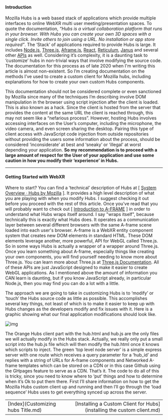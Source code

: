 #### **Introduction**

Mozilla Hubs is a web based stack of applications which provide multiple interfaces to online WebXR multi user meeting/presentation spaces.  To quote the documentation, *“Hubs is a virtual collaboration platform that runs in your browser. With Hubs you can create your own 3D spaces with a single click. Invite others to join using a URL. No installation or app store required”*.  The ‘Stack’ of applications required to provide Hubs is large.  It includes [Node.js](https://nodejs.org/en/), [Three.js](https://threejs.org/), [Aframe.js](https://aframe.io/), [React](https://reactjs.org/), [Reticulum](https://github.com/mozilla/reticulum), [Janus](https://janus.conf.meetecho.com/) and several other [APIs](https://hubs.mozilla.com/docs/system-overview.html) as well.  Considering it’s complexity, it is a daunting task to ‘customize’ hubs in non-trivial ways that involve modifying the source code. The documentation for this process as of late 2020 when I'm writing this article is almost non-existent. So I’m creating documentation on the methods I’ve used to create a custom client for Mozilla hubs, including explanations for how to create your own custom Hubs components.

This documentation should not be considered complete or even sanctioned by Mozilla since many of the techniques I’m describing involve DOM manipulation in the browser using script injection after the client is loaded.  This is also known as a hack.  Since the client is hosted from the server that provides the content at the same URL the client is reached through, this may not seem like a “nefarious process”.  However, hosting Hubs involves accessing interfaces on the User’s computer, including the microphone, the video camera, and even screen sharing the desktop.  Pairing this type of client access with JavaScript code injection from outside repositories without providing the users some information about the process, should be considered ‘inconsiderate’ at best and ‘sneaky’ or ‘illegal’ at worst depending your application. **So my recommendation is to proceed with a large amount of respect for the User of your application and use some caution in how you modify their ‘experience’ in Hubs.**

------



#### **Getting Started with WebXR**

Where to start?  You can find a ‘technical’ description of Hubs at [ [System Overview · Hubs by Mozilla](https://hubs.mozilla.com/docs/system-overview.html) ]. It provides a high level description of what you are playing with when you modify Hubs. I suggest checking it out before you proceed with the rest of this article.  Once you’ve read that you will probably want to check out [ [Introduction to A-FRAME](https://aframe.io/docs/1.0.0/introduction/) ] in order to understand what Hubs wraps itself around.  I say "wraps itself", because technically this is exactly what Hubs does. It operates as a communication layer between several different browsers with the same A-frame scene loaded into each user's browser.  A-frame is a WebXR entity component system that creates new DOM elements in standard HTML.  These DOM elements leverage another, more powerful, API for WebGL called Three.js.  So in some ways Hubs is actually a wrapper of a wrapper around Three.js.  Once you learn something about A-frame, especially things like creating your own components, you will find yourself needing to know more about Three.js.  You can learn more about Three.js at [Three.js Documentation](https://threejs.org/docs/index.html#manual/en/introduction/Creating-a-scene).  All of these APIs are just JavaScript designed to make it easier to create WebGL applications.  As I mentioned above the amount of information you CAN learn is daunting, but if you know JavaScript already, in particular Node.js, then you may find you can do a lot with a little.

The approach we are going to take in customizing Hubs is to ‘modify’ or ‘touch’ the Hubs source code as little as possible.  This accomplishes several key things, not least of which is to make it easier to keep up with Hubs changes as the developers modify and fix issues with it.  Here is a graphic showing what our final application modifications should look like.

<img src="https://lh3.googleusercontent.com/dp0ylGgGW-a-i5GGOz4GRpMMbqGaoUbvHc20Ly1WGPtJhsG4nFPnlgAtvLOyef0hSCyGqkoQeAmD2zkWHY2Kse7ntbh6QGbuAekD8F_ND_uALo_zcd4Q2ZO-2Px4a8m80pQ7Y3a4" alt="img"  />

The Orange Hubs client part with the hub.html and hub.js are the only files we will actually modify in the Hubs stack.  Actually, we really only put a small script into the hub.js file which will then modify the hub.html once it knows which scripts to inject.  The green ‘top level node server’ is a simple express server with one route which receives a query parameter for a ‘hub_id’ and replies with a string of URLs for A-frame components and Networked A-frame templates which can be stored on a CDN or in this case Github using the GHpages feature to serve as a CDN.  That’s it.  The code to do all of this is tricky, since you need to know where to ‘put’ things and how to determine when it’s Ok to put them there.  First I’ll share information on how to get the Mozilla Hubs custom client up and running and then I’ll go through the ‘load sequence’ Hubs uses to get everything synced up across the server.

|                                    |                                                              |
| :--------------------------------- | -----------------------------------------------------------: |
| [Index](Customizing hubs Title.md) | [Installing a Custom Client for Hubs](installing the custom client.md) |

